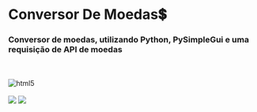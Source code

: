 # Conversor De Moedas💲
### Conversor de moedas, utilizando Python, PySimpleGui e uma requisição de API de moedas

<br>

<div style="display: inline_block"><br/>
  <img align="center" alt="html5" src="https://img.shields.io/badge/Python-3776AB?style=for-the-badge&logo=python&logoColor=white">
</div>

<br>

<div style="display: inline_block">
  <img src="https://media.discordapp.net/attachments/912132834527948861/1101003627126063124/image.png">

  <img src="https://media.discordapp.net/attachments/912132834527948861/1101003964348121149/image.png">
</div>
